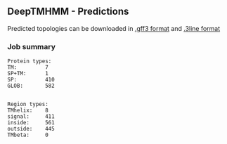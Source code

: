 ## DeepTMHMM - Predictions
Predicted topologies can be downloaded in [.gff3 format](TMRs.gff3) and [.3line format](predicted_topologies.3line)
### Job summary
```
Protein types:
TM:			7
SP+TM:		1
SP:			410
GLOB:		582


Region types:
TMhelix:	8
signal:		411
inside:		561
outside:	445
TMbeta:		0
```
